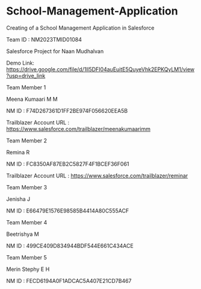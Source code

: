 # School-Management-Application
Creating of a School Management Application in Salesforce


Team ID : NM2023TMID01084


Salesforce Project for Naan Mudhalvan


Demo Link: https://drive.google.com/file/d/1ll5DFI04auEuitE5QuyeVhk2EPKQyLM1/view?usp=drive_link


Team Member 1


Meena Kumaari M M


NM ID : F74D267361D1FF2BE974F056620EEA5B


Trailblazer Account URL : https://www.salesforce.com/trailblazer/meenakumaarimm


Team Member 2


Remina R


NM ID : FC8350AF87EB2C5827F4F1BCEF36F061 


Trailblazer Account URL : https://www.salesforce.com/trailblazer/reminar


Team Member 3


Jenisha J


NM ID : E66479E1576E98585B4414A80C555ACF


Team Member 4


Beetrishya M


NM ID : 499CE409D834944BDF544E661C434ACE


Team Member 5


Merin Stephy E H


NM ID : FECD6194A0F1ADCAC5A407E21CD7B467


